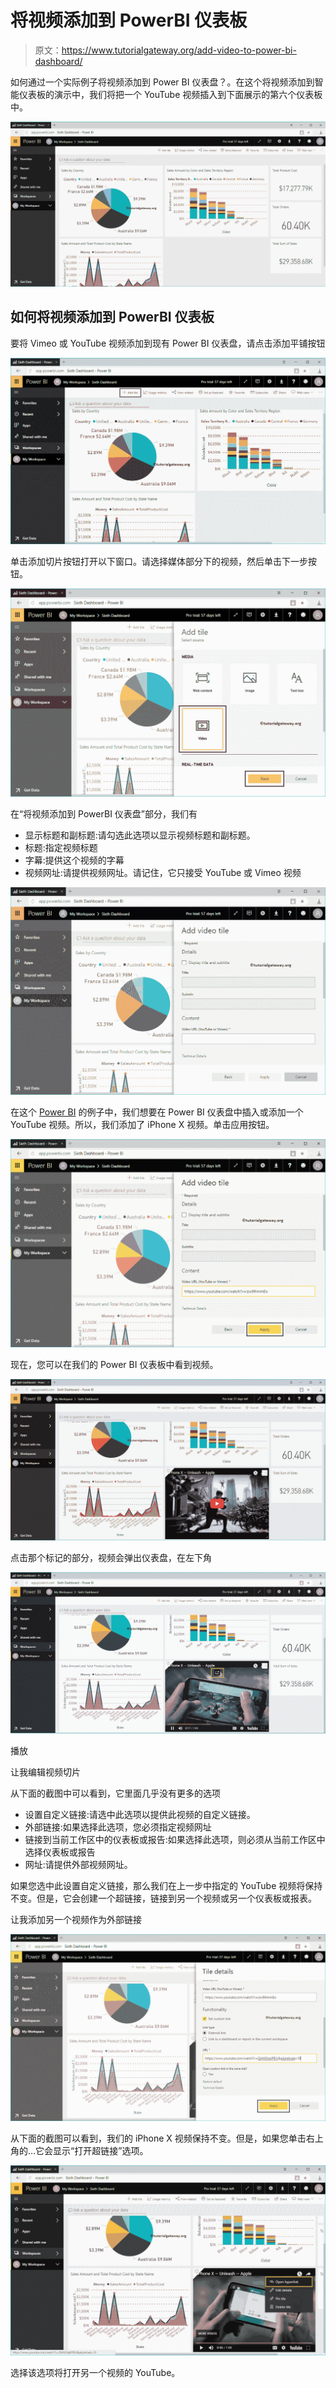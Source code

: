 # 将视频添加到 PowerBI 仪表板

> 原文：<https://www.tutorialgateway.org/add-video-to-power-bi-dashboard/>

如何通过一个实际例子将视频添加到 Power BI 仪表盘？。在这个将视频添加到智能仪表板的演示中，我们将把一个 YouTube 视频插入到下面展示的第六个仪表板中。

![Add Video to Power BI Dashboard 1](img/f3bf6a6635d2bc888843114ed7e04b16.png)

## 如何将视频添加到 PowerBI 仪表板

要将 Vimeo 或 YouTube 视频添加到现有 Power BI 仪表盘，请点击添加平铺按钮

![Add Video to Power BI Dashboard 2](img/343a38d2a03723b74131e3d975e31877.png)

单击添加切片按钮打开以下窗口。请选择媒体部分下的视频，然后单击下一步按钮。

![Add Video to Power BI Dashboard 3](img/439566f53be4bc6814322a57cee27694.png)

在“将视频添加到 PowerBI 仪表盘”部分，我们有

*   显示标题和副标题:请勾选此选项以显示视频标题和副标题。
*   标题:指定视频标题
*   字幕:提供这个视频的字幕
*   视频网址:请提供视频网址。请记住，它只接受 YouTube 或 Vimeo 视频

![Add Video to Power BI Dashboard 4](img/2cce003966e7f9e7009dc7294ff35e00.png)

在这个 [Power BI](https://www.tutorialgateway.org/power-bi-tutorial/) 的例子中，我们想要在 Power BI 仪表盘中插入或添加一个 YouTube 视频。所以，我们添加了 iPhone X 视频。单击应用按钮。

![Add Video to Power BI Dashboard 5](img/22bd3b01bc2e4e40cf4928863abd95f5.png)

现在，您可以在我们的 Power BI 仪表板中看到视频。

![Add Video to Power BI Dashboard 6](img/61013bc64ecfd8d940f4f2c350906b61.png)

点击那个标记的部分，视频会弹出仪表盘，在左下角

![Add Video to Power BI Dashboard 7](img/2c71a0b676cc0ce5d7ee0e94cb07b5be.png)

播放

让我编辑视频切片

从下面的截图中可以看到，它里面几乎没有更多的选项

*   设置自定义链接:请选中此选项以提供此视频的自定义链接。
*   外部链接:如果选择此选项，您必须指定视频网址
*   链接到当前工作区中的仪表板或报告:如果选择此选项，则必须从当前工作区中选择仪表板或报告
*   网址:请提供外部视频网址。

如果您选中此设置自定义链接，那么我们在上一步中指定的 YouTube 视频将保持不变。但是，它会创建一个超链接，链接到另一个视频或另一个仪表板或报表。

让我添加另一个视频作为外部链接

![Add Video to Power BI Dashboard 8](img/48212f1b181e4affd9111c33ac5bcdc4.png)

从下面的截图可以看到，我们的 iPhone X 视频保持不变。但是，如果您单击右上角的…它会显示“打开超链接”选项。

![Add Video to Power BI Dashboard 9](img/322774d4b2e09375a2ac68bee7856cb6.png)

选择该选项将打开另一个视频的 YouTube。